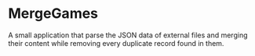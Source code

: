 # MergeGames

A small application that parse the JSON data of external files and merging their content while removing every duplicate record found in them.
